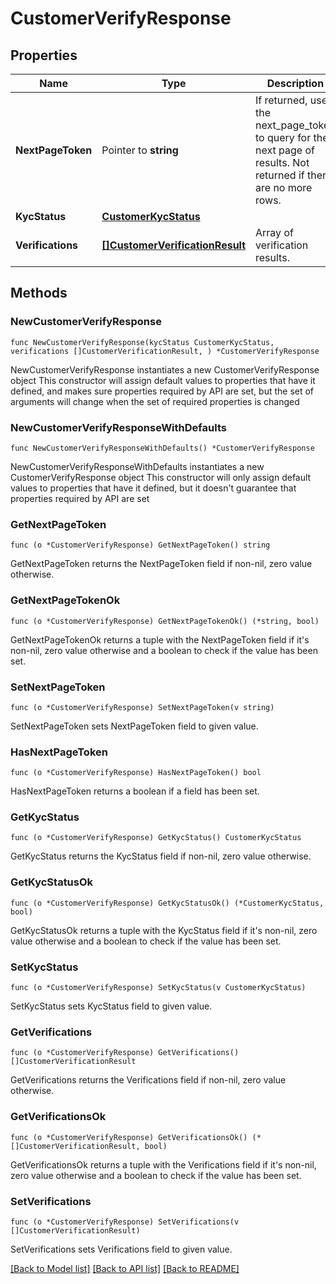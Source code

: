 # CustomerVerifyResponse

## Properties

Name | Type | Description | Notes
------------ | ------------- | ------------- | -------------
**NextPageToken** | Pointer to **string** | If returned, use the next_page_token to query for the next page of results. Not returned if there are no more rows. | [optional] 
**KycStatus** | [**CustomerKycStatus**](CustomerKycStatus.md) |  | 
**Verifications** | [**[]CustomerVerificationResult**](CustomerVerificationResult.md) | Array of verification results. | 

## Methods

### NewCustomerVerifyResponse

`func NewCustomerVerifyResponse(kycStatus CustomerKycStatus, verifications []CustomerVerificationResult, ) *CustomerVerifyResponse`

NewCustomerVerifyResponse instantiates a new CustomerVerifyResponse object
This constructor will assign default values to properties that have it defined,
and makes sure properties required by API are set, but the set of arguments
will change when the set of required properties is changed

### NewCustomerVerifyResponseWithDefaults

`func NewCustomerVerifyResponseWithDefaults() *CustomerVerifyResponse`

NewCustomerVerifyResponseWithDefaults instantiates a new CustomerVerifyResponse object
This constructor will only assign default values to properties that have it defined,
but it doesn't guarantee that properties required by API are set

### GetNextPageToken

`func (o *CustomerVerifyResponse) GetNextPageToken() string`

GetNextPageToken returns the NextPageToken field if non-nil, zero value otherwise.

### GetNextPageTokenOk

`func (o *CustomerVerifyResponse) GetNextPageTokenOk() (*string, bool)`

GetNextPageTokenOk returns a tuple with the NextPageToken field if it's non-nil, zero value otherwise
and a boolean to check if the value has been set.

### SetNextPageToken

`func (o *CustomerVerifyResponse) SetNextPageToken(v string)`

SetNextPageToken sets NextPageToken field to given value.

### HasNextPageToken

`func (o *CustomerVerifyResponse) HasNextPageToken() bool`

HasNextPageToken returns a boolean if a field has been set.

### GetKycStatus

`func (o *CustomerVerifyResponse) GetKycStatus() CustomerKycStatus`

GetKycStatus returns the KycStatus field if non-nil, zero value otherwise.

### GetKycStatusOk

`func (o *CustomerVerifyResponse) GetKycStatusOk() (*CustomerKycStatus, bool)`

GetKycStatusOk returns a tuple with the KycStatus field if it's non-nil, zero value otherwise
and a boolean to check if the value has been set.

### SetKycStatus

`func (o *CustomerVerifyResponse) SetKycStatus(v CustomerKycStatus)`

SetKycStatus sets KycStatus field to given value.


### GetVerifications

`func (o *CustomerVerifyResponse) GetVerifications() []CustomerVerificationResult`

GetVerifications returns the Verifications field if non-nil, zero value otherwise.

### GetVerificationsOk

`func (o *CustomerVerifyResponse) GetVerificationsOk() (*[]CustomerVerificationResult, bool)`

GetVerificationsOk returns a tuple with the Verifications field if it's non-nil, zero value otherwise
and a boolean to check if the value has been set.

### SetVerifications

`func (o *CustomerVerifyResponse) SetVerifications(v []CustomerVerificationResult)`

SetVerifications sets Verifications field to given value.



[[Back to Model list]](../README.md#documentation-for-models) [[Back to API list]](../README.md#documentation-for-api-endpoints) [[Back to README]](../README.md)


